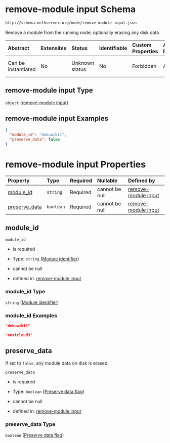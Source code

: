 # remove-module input Schema

```txt
http://schema.nethserver.org/node/remove-module-input.json
```

Remove a module from the running node, optionally erasing any disk data

| Abstract            | Extensible | Status         | Identifiable | Custom Properties | Additional Properties | Access Restrictions | Defined In                                                                       |
| :------------------ | :--------- | :------------- | :----------- | :---------------- | :-------------------- | :------------------ | :------------------------------------------------------------------------------- |
| Can be instantiated | No         | Unknown status | No           | Forbidden         | Allowed               | none                | [remove-module-input.json](node/remove-module-input.json "open original schema") |

## remove-module input Type

`object` ([remove-module input](remove-module-input.md))

## remove-module input Examples

```json
{
  "module_id": "dokuwiki1",
  "preserve_data": false
}
```

# remove-module input Properties

| Property                         | Type      | Required | Nullable       | Defined by                                                                                                                                                         |
| :------------------------------- | :-------- | :------- | :------------- | :----------------------------------------------------------------------------------------------------------------------------------------------------------------- |
| [module\_id](#module_id)         | `string`  | Required | cannot be null | [remove-module input](remove-module-input-properties-module-identifier.md "http://schema.nethserver.org/node/remove-module-input.json#/properties/module_id")      |
| [preserve\_data](#preserve_data) | `boolean` | Required | cannot be null | [remove-module input](remove-module-input-properties-preserve-data-flag.md "http://schema.nethserver.org/node/remove-module-input.json#/properties/preserve_data") |

## module\_id



`module_id`

* is required

* Type: `string` ([Module identifier](remove-module-input-properties-module-identifier.md))

* cannot be null

* defined in: [remove-module input](remove-module-input-properties-module-identifier.md "http://schema.nethserver.org/node/remove-module-input.json#/properties/module_id")

### module\_id Type

`string` ([Module identifier](remove-module-input-properties-module-identifier.md))

### module\_id Examples

```json
"dokuwiki1"
```

```json
"nextcloud3"
```

## preserve\_data

If set to `false`, any module data on disk is erased

`preserve_data`

* is required

* Type: `boolean` ([Preserve data flag](remove-module-input-properties-preserve-data-flag.md))

* cannot be null

* defined in: [remove-module input](remove-module-input-properties-preserve-data-flag.md "http://schema.nethserver.org/node/remove-module-input.json#/properties/preserve_data")

### preserve\_data Type

`boolean` ([Preserve data flag](remove-module-input-properties-preserve-data-flag.md))
